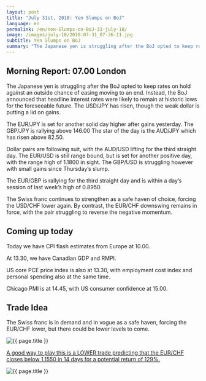 ```yaml
---
layout: post
title: "July 31st, 2018: Yen Slumps on BoJ"
language: en
permalink: /en/Yen-Slumps-on-BoJ-31-july-18/
image: /images/july-18/2018-07-31_07-36-11.jpg
subtitle: Yen Slumps on BoJ
summary: "The Japanese yen is struggling after the BoJ opted to keep rates on hold against an outside chance of easing moving to an end. Instead, the BoJ announced that headline interest rates were likely to remain at historic lows or the foreseeable future"
---
```

## Morning Report: 07.00 London

The Japanese yen is struggling after the BoJ opted to keep rates on hold against an outside chance of easing moving to an end. Instead, the BoJ announced that headline interest rates were likely to remain at historic lows for the foreseeable future. The USD/JPY has risen, though the weak dollar is putting a lid on gains. 

The EUR/JPY is set for another solid day higher after gains yesterday. The GBP/JPY is rallying above 146.00 The star of the day is the AUD/JPY which has risen above 82.50. 

Dollar pairs are following suit, with the AUD/USD lifting for the third straight day. The EUR/USD is still range bound, but is set for another positive day, with the range high of 1.1800 in sight. The GBP/USD is struggling however with small gains since Thursday’s slump. 

The EUR/GBP is rallying for the third straight day and is within a day’s session of last week’s high of 0.8950. 

The Swiss franc continues to strengthen as a safe haven of choice, forcing the USD/CHF lower again. By contrast, the EUR/CHF downswing remains in force, with the pair struggling to reverse the negative momentum. 

## Coming up today

Today we have CPI flash estimates from Europe at 10.00.

At 13.30, we have Canadian GDP and RMPI. 

US core PCE price index is also at 13.30, with employment cost index and personal spending also at the same time. 

Chicago PMI is at 14.45, with US consumer confidence at 15.00. 

## Trade Idea

The Swiss franc is in demand and in vogue as a safe haven, forcing the EUR/CHF lower, but there could be lower levels to come.

<img class="post-image" src="{{ site.url }}/images/july-18/2018-07-31_07-36-11.jpg" alt="{{ page.title }}" title="{{ page.title }}">

<a href="%LINK%%?currency=GBP&market=forex&underlying=frxEURCHF&formname=higherlower&duration_units=d&duration_amount=14&expiry_type=duration&amount=10&amount_type=stake&barrier=1.1550" target="_blank" rel="noopener noreferrer nofollow">A good way to play this is a LOWER trade predicting that the EUR/CHF closes below 1.1550 in 14 days for a potential return of 129%.</a>

<img class="post-image" src="{{ site.url }}/images/july-18/2018-07-31_07-37-21.jpg" alt="{{ page.title }}" title="{{ page.title }}">
